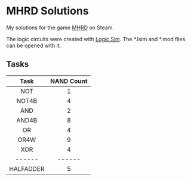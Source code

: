 # MHRD Solutions
My solutions for the game [MHRD](http://store.steampowered.com/app/576030/) on Steam.

The logic circuits were created with [Logic Sim](http://www.tetzl.de/java_logic_simulator.html). The *.lsim and *.mod files can be opened with it.

## Tasks
| Task | NAND Count |
|:-:|:-:|
| NOT | 1 |
| NOT4B | 4 |
| AND | 2 |
| AND4B | 8 |
| OR | 4 |
| OR4W | 9 |
| XOR | 4 |
| ------ | ------ |
| HALFADDER | 5 |